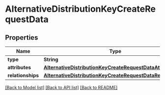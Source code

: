 # AlternativeDistributionKeyCreateRequestData

## Properties
Name | Type | Description | Notes
------------ | ------------- | ------------- | -------------
**type** | **String** |  | 
**attributes** | [**AlternativeDistributionKeyCreateRequestDataAttributes**](AlternativeDistributionKeyCreateRequestDataAttributes.md) |  | 
**relationships** | [**AlternativeDistributionKeyCreateRequestDataRelationships**](AlternativeDistributionKeyCreateRequestDataRelationships.md) |  | [optional] 

[[Back to Model list]](../README.md#documentation-for-models) [[Back to API list]](../README.md#documentation-for-api-endpoints) [[Back to README]](../README.md)


